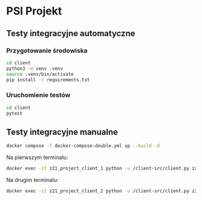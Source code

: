 # PSI Projekt

## Testy integracyjne automatyczne

### Przygotowanie środowiska

```bash
cd client
python3 -m venv .venv
source .venv/bin/activate
pip install -r requirements.txt
```

### Uruchomienie testów

```bash
cd client
pytest
```

## Testy integracyjne manualne

```bash
docker compose -f docker-compose-double.yml up --build -d
```

Na pierwszym terminalu:

```bash
docker exec -it z21_project_client_1 python -u /client-src/client.py z21_project_server --port 65432
```

Na drugim terminalu:

```bash
docker exec -it z21_project_client_2 python -u /client-src/client.py z21_project_server --port 65432
```
